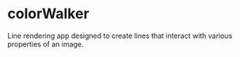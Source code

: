 # colorWalker

Line rendering app designed to create lines that interact with various properties of an image.
